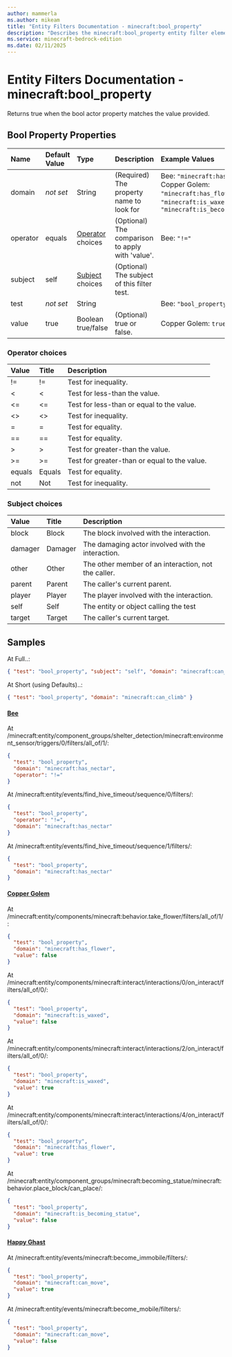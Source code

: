 ```yaml
---
author: mammerla
ms.author: mikeam
title: "Entity Filters Documentation - minecraft:bool_property"
description: "Describes the minecraft:bool_property entity filter element"
ms.service: minecraft-bedrock-edition
ms.date: 02/11/2025 
---
```


# Entity Filters Documentation - minecraft:bool_property

Returns true when the bool actor property matches the value provided.


## Bool Property Properties

|Name       |Default Value |Type |Description |Example Values |
|:----------|:-------------|:----|:-----------|:------------- |
| domain | *not set* | String | (Required) The property name to look for | Bee: `"minecraft:has_nectar"`, Copper Golem: `"minecraft:has_flower"`, `"minecraft:is_waxed"`, `"minecraft:is_becoming_statue"` | 
| operator | equals | [Operator](#operator-choices) choices | (Optional) The comparison to apply with 'value'. | Bee: `"!="` | 
| subject | self | [Subject](#subject-choices) choices | (Optional) The subject of this filter test. |  | 
| test | *not set* | String |  | Bee: `"bool_property"` | 
| value | true | Boolean true/false | (Optional) true or false. | Copper Golem: `true` | 

### Operator choices

|Value       |Title |Description |
|:-----------|:-----|:-----------|
| != | != | Test for inequality.|
| < | < | Test for less-than the value.|
| <= | <= | Test for less-than or equal to the value.|
| <> | <> | Test for inequality.|
| = | = | Test for equality.|
| == | == | Test for equality.|
| > | > | Test for greater-than the value.|
| >= | >= | Test for greater-than or equal to the value.|
| equals | Equals | Test for equality.|
| not | Not | Test for inequality.|

### Subject choices

|Value       |Title |Description |
|:-----------|:-----|:-----------|
| block | Block | The block involved with the interaction.|
| damager | Damager | The damaging actor involved with the interaction.|
| other | Other | The other member of an interaction, not the caller.|
| parent | Parent | The caller's current parent.|
| player | Player | The player involved with the interaction.|
| self | Self | The entity or object calling the test|
| target | Target | The caller's current target.|

## Samples

At Full..: 

```json
{ "test": "bool_property", "subject": "self", "domain": "minecraft:can_climb", "operator": "equals", "value": "true" }
```

At Short (using Defaults)..: 

```json
{ "test": "bool_property", "domain": "minecraft:can_climb" }
```

#### [Bee](https://github.com/Mojang/bedrock-samples/tree/preview/behavior_pack/entities/bee.json)

At /minecraft:entity/component_groups/shelter_detection/minecraft:environment_sensor/triggers/0/filters/all_of/1/: 

```json
{
  "test": "bool_property",
  "domain": "minecraft:has_nectar",
  "operator": "!="
}
```

At /minecraft:entity/events/find_hive_timeout/sequence/0/filters/: 

```json
{
  "test": "bool_property",
  "operator": "!=",
  "domain": "minecraft:has_nectar"
}
```

At /minecraft:entity/events/find_hive_timeout/sequence/1/filters/: 

```json
{
  "test": "bool_property",
  "domain": "minecraft:has_nectar"
}
```

#### [Copper Golem](https://github.com/Mojang/bedrock-samples/tree/preview/behavior_pack/entities/copper_golem.json)

At /minecraft:entity/components/minecraft:behavior.take_flower/filters/all_of/1/: 

```json
{
  "test": "bool_property",
  "domain": "minecraft:has_flower",
  "value": false
}
```

At /minecraft:entity/components/minecraft:interact/interactions/0/on_interact/filters/all_of/0/: 

```json
{
  "test": "bool_property",
  "domain": "minecraft:is_waxed",
  "value": false
}
```

At /minecraft:entity/components/minecraft:interact/interactions/2/on_interact/filters/all_of/0/: 

```json
{
  "test": "bool_property",
  "domain": "minecraft:is_waxed",
  "value": true
}
```

At /minecraft:entity/components/minecraft:interact/interactions/4/on_interact/filters/all_of/0/: 

```json
{
  "test": "bool_property",
  "domain": "minecraft:has_flower",
  "value": true
}
```

At /minecraft:entity/component_groups/minecraft:becoming_statue/minecraft:behavior.place_block/can_place/: 

```json
{
  "test": "bool_property",
  "domain": "minecraft:is_becoming_statue",
  "value": false
}
```

#### [Happy Ghast](https://github.com/Mojang/bedrock-samples/tree/preview/behavior_pack/entities/happy_ghast.json)

At /minecraft:entity/events/minecraft:become_immobile/filters/: 

```json
{
  "test": "bool_property",
  "domain": "minecraft:can_move",
  "value": true
}
```

At /minecraft:entity/events/minecraft:become_mobile/filters/: 

```json
{
  "test": "bool_property",
  "domain": "minecraft:can_move",
  "value": false
}
```
